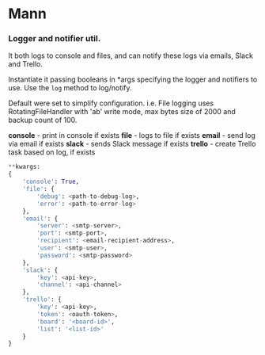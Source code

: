 Mann
====

### Logger and notifier util.

It both logs to console and files, and can notify these logs via emails, Slack and Trello.

Instantiate it passing booleans in *args specifying
the logger and notifiers to use.
Use the `log` method to log/notify.

Default were set to simplify configuration.
i.e. File logging uses RotatingFileHandler with 'ab' write mode,
max bytes size of 2000 and backup count of 100.

**console** - print in console if exists
**file**    - logs to file if exists
**email**   - send log via email if exists
**slack**   - sends Slack message if exists
**trello**  - create Trello task based on log, if exists

```python
**kwargs:
{
    'console': True,
    'file': {
        'debug': <path-to-debug-log>,
        'error': <path-to-error-log>
    },
    'email': {
        'server': <smtp-server>,
        'port': <smtp-port>,
        'recipient': <email-recipient-address>,
        'user': <smtp-user>,
        'password': <smtp-password>
    },
    'slack': {
        'key': <api-key>,
        'channel': <api-channel>
    },
    'trello': {
        'key': <api-key>,
        'token': <oauth-token>,
        'board': '<board-id>',
        'list': '<list-id>'
    }
}
```
